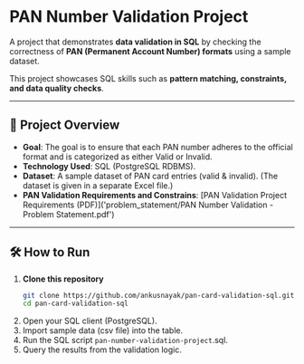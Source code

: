 # PAN Number Validation Project

A project that demonstrates **data validation in SQL** by checking the correctness of **PAN (Permanent Account Number) formats** using a sample dataset.

This project showcases SQL skills such as **pattern matching, constraints, and data quality checks**.

---

## 📌 Project Overview
- **Goal**: The goal is to ensure that each PAN 
number adheres to the official format and is categorized as either Valid or Invalid. 
- **Technology Used**: SQL (PostgreSQL RDBMS).
- **Dataset**: A sample dataset of PAN card entries (valid & invalid). (The dataset is given in a separate Excel file.)
- **PAN Validation Requirements and Constrains**: [PAN Validation Project Requirements (PDF)]('problem_statement/PAN Number Validation - Problem Statement.pdf')

---

## 🛠️ How to Run

1. **Clone this repository**  
   ```bash
   git clone https://github.com/ankusnayak/pan-card-validation-sql.git
   cd pan-card-validation-sql

2. Open your SQL client (PostgreSQL).
3. Import sample data (csv file) into the table.
4. Run the SQL script `pan-number-validation-project`.sql.
5. Query the results from the validation logic.
